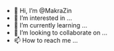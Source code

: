 - 👋 Hi, I’m @MakraZin
- 👀 I’m interested in ...
- 🌱 I’m currently learning ...
- 💞️ I’m looking to collaborate on ...
- 📫 How to reach me ...

<!---
MakraZin/MakraZin is a ✨ special ✨ repository because its `README.md` (this file) appears on your GitHub profile.
You can click the Preview link to take a look at your changes.
--->

